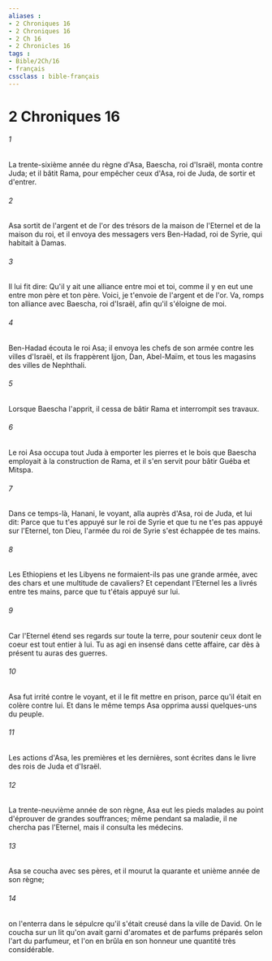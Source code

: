 ```yaml
---
aliases : 
- 2 Chroniques 16
- 2 Chroniques 16
- 2 Ch 16
- 2 Chronicles 16
tags : 
- Bible/2Ch/16
- français
cssclass : bible-français
---
```


# 2 Chroniques 16

###### 1
La trente-sixième année du règne d'Asa, Baescha, roi d'Israël, monta contre Juda; et il bâtit Rama, pour empêcher ceux d'Asa, roi de Juda, de sortir et d'entrer.
###### 2
Asa sortit de l'argent et de l'or des trésors de la maison de l'Eternel et de la maison du roi, et il envoya des messagers vers Ben-Hadad, roi de Syrie, qui habitait à Damas.
###### 3
Il lui fit dire: Qu'il y ait une alliance entre moi et toi, comme il y en eut une entre mon père et ton père. Voici, je t'envoie de l'argent et de l'or. Va, romps ton alliance avec Baescha, roi d'Israël, afin qu'il s'éloigne de moi.
###### 4
Ben-Hadad écouta le roi Asa; il envoya les chefs de son armée contre les villes d'Israël, et ils frappèrent Ijjon, Dan, Abel-Maïm, et tous les magasins des villes de Nephthali.
###### 5
Lorsque Baescha l'apprit, il cessa de bâtir Rama et interrompit ses travaux.
###### 6
Le roi Asa occupa tout Juda à emporter les pierres et le bois que Baescha employait à la construction de Rama, et il s'en servit pour bâtir Guéba et Mitspa.
###### 7
Dans ce temps-là, Hanani, le voyant, alla auprès d'Asa, roi de Juda, et lui dit: Parce que tu t'es appuyé sur le roi de Syrie et que tu ne t'es pas appuyé sur l'Eternel, ton Dieu, l'armée du roi de Syrie s'est échappée de tes mains.
###### 8
Les Ethiopiens et les Libyens ne formaient-ils pas une grande armée, avec des chars et une multitude de cavaliers? Et cependant l'Eternel les a livrés entre tes mains, parce que tu t'étais appuyé sur lui.
###### 9
Car l'Eternel étend ses regards sur toute la terre, pour soutenir ceux dont le coeur est tout entier à lui. Tu as agi en insensé dans cette affaire, car dès à présent tu auras des guerres.
###### 10
Asa fut irrité contre le voyant, et il le fit mettre en prison, parce qu'il était en colère contre lui. Et dans le même temps Asa opprima aussi quelques-uns du peuple.
###### 11
Les actions d'Asa, les premières et les dernières, sont écrites dans le livre des rois de Juda et d'Israël.
###### 12
La trente-neuvième année de son règne, Asa eut les pieds malades au point d'éprouver de grandes souffrances; même pendant sa maladie, il ne chercha pas l'Eternel, mais il consulta les médecins.
###### 13
Asa se coucha avec ses pères, et il mourut la quarante et unième année de son règne;
###### 14
on l'enterra dans le sépulcre qu'il s'était creusé dans la ville de David. On le coucha sur un lit qu'on avait garni d'aromates et de parfums préparés selon l'art du parfumeur, et l'on en brûla en son honneur une quantité très considérable.
